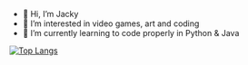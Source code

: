- 👋 Hi, I’m Jacky
- 👀 I’m interested in video games, art and coding
- 🌱 I’m currently learning to code properly in Python & Java

[![Top Langs](https://github-readme-stats.vercel.app/api/top-langs/?username=jacky-schfr&layout=compact&theme=material-palenight&include_forks=true)](https://github.com/anuraghazra/github-readme-stats)
